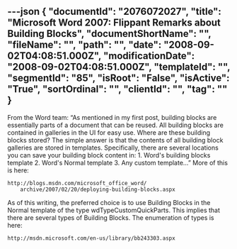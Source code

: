 ---json
{
  "documentId": "2076072027",
  "title": "Microsoft Word 2007: Flippant Remarks about Building Blocks",
  "documentShortName": "",
  "fileName": "",
  "path": "",
  "date": "2008-09-02T04:08:51.000Z",
  "modificationDate": "2008-09-02T04:08:51.000Z",
  "templateId": "",
  "segmentId": "85",
  "isRoot": "False",
  "isActive": "True",
  "sortOrdinal": "",
  "clientId": "",
  "tag": ""
}
---

From the Word team: “As mentioned in my first post, building blocks are essentially parts of a document that can be reused. All building blocks are contained in galleries in the UI for easy use. Where are these building blocks stored? The simple answer is that the contents of all building block galleries are stored in templates. Specifically, there are several locations you can save your building block content in: 1. Word's building blocks template 2. Word's Normal template 3. Any custom template…” More of this is here:

    http://blogs.msdn.com/microsoft_office_word/
        archive/2007/02/20/deploying-building-blocks.aspx

As of this writing, the preferred choice is to use Building Blocks in the Normal template of the type wdTypeCustomQuickParts. This implies that there are several types of Building Blocks. The enumeration of types is here:

    http://msdn.microsoft.com/en-us/library/bb243303.aspx
